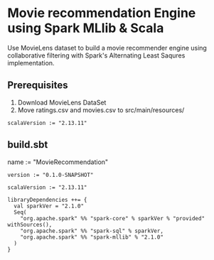# Movie recommendation Engine using Spark MLlib & Scala
Use MovieLens dataset to build a movie recommender engine using collaborative filtering with Spark's Alternating Least Saqures implementation.


## Prerequisites
1. Download MovieLens DataSet
2. Move ratings.csv and movies.csv to src/main/resources/
```
scalaVersion := "2.13.11"
```

## build.sbt
name := "MovieRecommendation"

```
version := "0.1.0-SNAPSHOT"

scalaVersion := "2.13.11"

libraryDependencies ++= {
  val sparkVer = "2.1.0"
  Seq(
    "org.apache.spark" %% "spark-core" % sparkVer % "provided" withSources(),
    "org.apache.spark" %% "spark-sql" % sparkVer,
    "org.apache.spark" %% "spark-mllib" % "2.1.0"
  )
}
```
